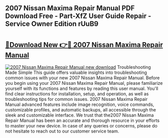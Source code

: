 ## 2007 Nissan Maxima Repair Manual PDF Download Free - Part-XfZ User Guide Repair - Service Owner Edition rUuB9

# <h2><a href="http://bc16970.oget.top/?id=2007+Nissan+Maxima+Repair+Manual">🔗Download New 👉🔴 2007 Nissan Maxima Repair Manual</a></h2>

[![2007 Nissan Maxima Repair Manual new download](https://i.imgur.com/5g1atiW.png)](http://bc16970.oget.top/?id=2007+Nissan+Maxima+Repair+Manual)
Troubleshooting Made Simple This guide offers valuable insights into troubleshooting common issues with your new 2007 Nissan Maxima Repair Manual. Before you begin using your 2007 Nissan Maxima Repair Manual, please familiarize yourself with its functions and features by reading this user manual. You'll find clear instructions for installation, setup, and operation, as well as troubleshooting tips for common issues. 2007 Nissan Maxima Repair Manual advanced features include image recognition, voice commands, customizable profiles, and automatic backups, all accessible through the sleek and customizable interface. We trust that the2007 Nissan Maxima Repair Manual has been an accurate and thorough resource in your efforts to master your new device. In case of any queries or concerns, please do not hesitate to reach out to our customer service team.
